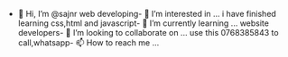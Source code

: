 - 👋 Hi, I’m @sajnr
web developing- 👀 I’m interested in ...
i have finished learning css,html and javascript- 🌱 I’m currently learning ...
website developers- 💞️ I’m looking to collaborate on ...
use this 0768385843 to call,whatsapp- 📫 How to reach me ...

<!---
sajnr/sajnr is a ✨ special ✨ repository because its `README.md` (this file) appears on your GitHub profile.
You can click the Preview link to take a look at your changes.
--->
